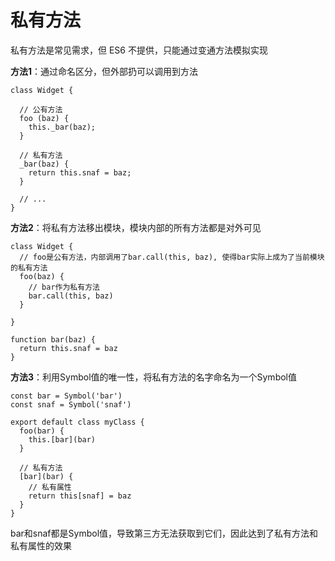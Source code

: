 私有方法
==========

私有方法是常见需求，但 ES6 不提供，只能通过变通方法模拟实现

**方法1**：通过命名区分，但外部扔可以调用到方法

```
class Widget {

  // 公有方法
  foo (baz) {
    this._bar(baz);
  }

  // 私有方法
  _bar(baz) {
    return this.snaf = baz;
  }

  // ...
}

```

**方法2**：将私有方法移出模块，模块内部的所有方法都是对外可见

```
class Widget {
  // foo是公有方法，内部调用了bar.call(this, baz), 使得bar实际上成为了当前模块的私有方法
  foo(baz) {
    // bar作为私有方法
    bar.call(this, baz)
  }

}

function bar(baz) {
  return this.snaf = baz
}
```

**方法3**：利用Symbol值的唯一性，将私有方法的名字命名为一个Symbol值

```
const bar = Symbol('bar')
const snaf = Symbol('snaf')

export default class myClass {
  foo(bar) {
    this.[bar](bar)
  }

  // 私有方法
  [bar](bar) {
    // 私有属性
    return this[snaf] = baz
  }
}
```
bar和snaf都是Symbol值，导致第三方无法获取到它们，因此达到了私有方法和私有属性的效果